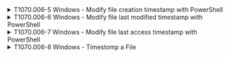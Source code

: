 <details>
<summary>T1070.006-5 Windows - Modify file creation timestamp with PowerShell
</summary>
<pre>$ NA </pre>
</details>
<details>
<summary>T1070.006-6 Windows - Modify file last modified timestamp with PowerShell
</summary>
<pre>$ NA </pre>
</details>
<details>
<summary>T1070.006-7 Windows - Modify file last access timestamp with PowerShell
</summary>
<pre>$ NA </pre>
</details>
<details>
<summary>T1070.006-8 Windows - Timestomp a File
</summary>
<pre>$ NA </pre>
</details>
